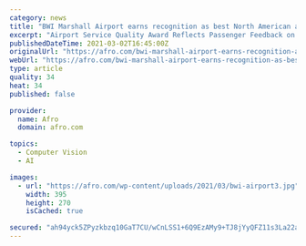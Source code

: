 ```yaml
---
category: news
title: "BWI Marshall Airport earns recognition as best North American airport of its size"
excerpt: "Airport Service Quality Award Reflects Passenger Feedback on Service Baltimore/Washington International Thurgood Marshall Airport was named as the top North American airport in its size category in the 2020 Airport Service Quality (ASQ) Awards."
publishedDateTime: 2021-03-02T16:45:00Z
originalUrl: "https://afro.com/bwi-marshall-airport-earns-recognition-as-best-north-american-airport-of-its-size/"
webUrl: "https://afro.com/bwi-marshall-airport-earns-recognition-as-best-north-american-airport-of-its-size/"
type: article
quality: 34
heat: 34
published: false

provider:
  name: Afro
  domain: afro.com

topics:
  - Computer Vision
  - AI

images:
  - url: "https://afro.com/wp-content/uploads/2021/03/bwi-airport3.jpg"
    width: 395
    height: 270
    isCached: true

secured: "ah94yck5ZPyzkbzq10GaT7CU/wCnLSS1+6Q9EzAMy9+TJ8jYyQFZ11s3La22aHT0oNX2F9Cfv1hRXVrZ1CtotiDskoqZWJq4A6JidO0IdhpK/bmpbniESTiQKC9cnl/soqVxqeD/yfxjffAk5tnKAsqzfXXKPzh9G/Xru1wFdk+w102crXXCZIx6v/V31ZaON718toAu0JBfALXpEEMR2p3pXxch5zJ79dRJ58FWIlpwYSW3uMpSy2OEsJvYMk9SSmBVhg8L/16fL5jGJeCiKG2UD9PQwAkqgSBmYvfvzpb9qOIRx+e0qDYs5RDbGYRo0bo2dDYZrb41WRE48DQFEoriYBmp+kxgwDplka5il54=;JnifmWAjIjO483sL2+H0gQ=="
---
```


